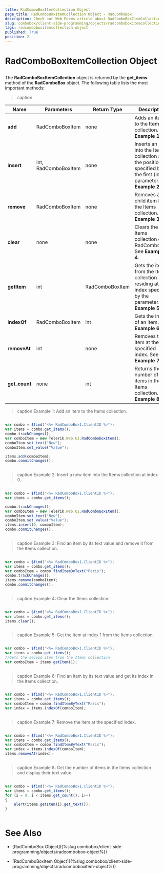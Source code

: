 ```yaml
---
title: RadComboBoxItemCollection Object
page_title: RadComboBoxItemCollection Object - RadComboBox
description: Check our Web Forms article about RadComboBoxItemCollection Object.
slug: combobox/client-side-programming/objects/radcomboboxitemcollection-object
tags: radcomboboxitemcollection,object
published: True
position: 2
---
```


# RadComboBoxItemCollection Object



## 

The **RadComboBoxItemCollection** object is returned by the **get_items** method of the **RadComboBox** object. The following table lists the most important methods:


>caption  

| Name | Parameters | Return Type | Description |
| ------ | ------ | ------ | ------ |
| **add** |RadComboBoxItem|none|Adds an item to the Items collection. See **Example 1**. |
| **insert** |int, RadComboBoxItem|none|Inserts an item into the Items collection at the position specified by the first (index) parameter. See **Example 2**. |
| **remove** |RadComboBoxItem|none|Removes a child item from the Items collection. See **Example 3**. |
| **clear** |none|none|Clears the Items collection of RadComboBox. See **Example 4**. |
| **getItem** |int|RadComboBoxItem|Gets the item from the Items collection residing at the index specified by the parameter. See **Example 5**. |
| **indexOf** |RadComboBoxItem|int|Gets the index of an item. See **Example 6**. |
| **removeAt** |int|none|Removes the item at the specified index. See **Example 7**. |
| **get_count** |none|int|Returns the number of items in the Items collection. See **Example 8**. |





>caption Example 1: Add an item to the Items collection.
````JavaScript
	
var combo = $find("<%= RadComboBox1.ClientID %>");
var items = combo.get_items();
combo.trackChanges();
var comboItem = new Telerik.Web.UI.RadComboBoxItem();
comboItem.set_text("New");
comboItem.set_value("Value");

items.add(comboItem); 
combo.commitChanges();
	
````



>caption Example 2: Insert a new item into the Items collection at index 0.
````JavaScript
	
var combo = $find("<%= RadComboBox1.ClientID %>");
var items = combo.get_items();

combo.trackChanges();
var comboItem = new Telerik.Web.UI.RadComboBoxItem();
comboItem.set_text("New");
comboItem.set_value("Value");
items.insert(0, comboItem); 
combo.commitChanges();
	
````



>caption Example 3: Find an item by its text value and remove it from the Items collection. 
````JavaScript
	
var combo = $find("<%= RadComboBox1.ClientID %>");
var items = combo.get_items();
var comboItem = combo.findItemByText("Paris");
combo.trackChanges();
items.remove(comboItem); 
combo.commitChanges();
	
````



>caption Example 4: Clear the Items collection.
````JavaScript
	
var combo = $find("<%= RadComboBox1.ClientID %>");
var items = combo.get_items(); 
items.clear();
	
````


>caption Example 5: Get the item at index 1 from the Items collection.
````JavaScript
	
var combo = $find("<%= RadComboBox1.ClientID %>");
var items = combo.get_items();
//Gets the second item from the Items collection 
var comboItem = items.getItem(1);
	
````



>caption Example 6: Find an item by its text value and get its index in the Items collection.
````JavaScript
	
var combo = $find("<%= RadComboBox1.ClientID %>");
var items = combo.get_items();
var comboItem = combo.findItemByText("Paris"); 
var index = items.indexOf(comboItem);
	
````



>caption Example 7: Remove the item at the specified index.
````JavaScript
	
var combo = $find("<%= RadComboBox1.ClientID %>"); 
var items = combo.get_items();
var comboItem = combo.findItemByText("Paris"); 
var index = items.indexOf(comboItem);
items.removeAt(index);
	
````



>caption Example 8: Get the number of items in the Items collection and display their text value.
````JavaScript
	
var combo = $find("<%= RadComboBox1.ClientID %>");
var items = combo.get_items(); 
for (i = 0; i < items.get_count(); i++) 
{
    alert(items.getItem(i).get_text());
}
	
````



# See Also

 * [RadComboBox Object]({%slug combobox/client-side-programming/objects/radcombobox-object%})

 * [RadComboBoxItem Object]({%slug combobox/client-side-programming/objects/radcomboboxitem-object%})
